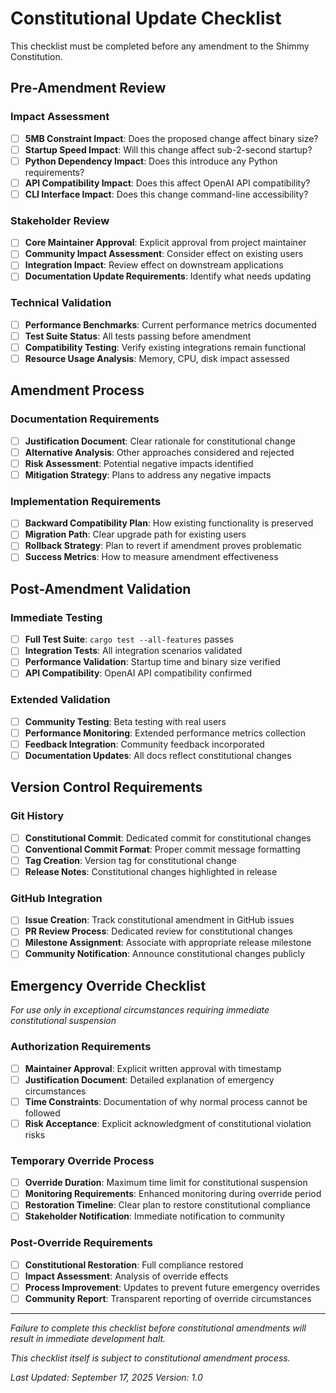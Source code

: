 # Constitutional Update Checklist

This checklist must be completed before any amendment to the Shimmy Constitution.

## Pre-Amendment Review

### Impact Assessment
- [ ] **5MB Constraint Impact**: Does the proposed change affect binary size?
- [ ] **Startup Speed Impact**: Will this change affect sub-2-second startup?
- [ ] **Python Dependency Impact**: Does this introduce any Python requirements?
- [ ] **API Compatibility Impact**: Does this affect OpenAI API compatibility?
- [ ] **CLI Interface Impact**: Does this change command-line accessibility?

### Stakeholder Review
- [ ] **Core Maintainer Approval**: Explicit approval from project maintainer
- [ ] **Community Impact Assessment**: Consider effect on existing users
- [ ] **Integration Impact**: Review effect on downstream applications
- [ ] **Documentation Update Requirements**: Identify what needs updating

### Technical Validation
- [ ] **Performance Benchmarks**: Current performance metrics documented
- [ ] **Test Suite Status**: All tests passing before amendment
- [ ] **Compatibility Testing**: Verify existing integrations remain functional
- [ ] **Resource Usage Analysis**: Memory, CPU, disk impact assessed

## Amendment Process

### Documentation Requirements
- [ ] **Justification Document**: Clear rationale for constitutional change
- [ ] **Alternative Analysis**: Other approaches considered and rejected
- [ ] **Risk Assessment**: Potential negative impacts identified
- [ ] **Mitigation Strategy**: Plans to address any negative impacts

### Implementation Requirements
- [ ] **Backward Compatibility Plan**: How existing functionality is preserved
- [ ] **Migration Path**: Clear upgrade path for existing users
- [ ] **Rollback Strategy**: Plan to revert if amendment proves problematic
- [ ] **Success Metrics**: How to measure amendment effectiveness

## Post-Amendment Validation

### Immediate Testing
- [ ] **Full Test Suite**: `cargo test --all-features` passes
- [ ] **Integration Tests**: All integration scenarios validated
- [ ] **Performance Validation**: Startup time and binary size verified
- [ ] **API Compatibility**: OpenAI API compatibility confirmed

### Extended Validation
- [ ] **Community Testing**: Beta testing with real users
- [ ] **Performance Monitoring**: Extended performance metrics collection
- [ ] **Feedback Integration**: Community feedback incorporated
- [ ] **Documentation Updates**: All docs reflect constitutional changes

## Version Control Requirements

### Git History
- [ ] **Constitutional Commit**: Dedicated commit for constitutional changes
- [ ] **Conventional Commit Format**: Proper commit message formatting
- [ ] **Tag Creation**: Version tag for constitutional change
- [ ] **Release Notes**: Constitutional changes highlighted in release

### GitHub Integration
- [ ] **Issue Creation**: Track constitutional amendment in GitHub issues
- [ ] **PR Review Process**: Dedicated review for constitutional changes
- [ ] **Milestone Assignment**: Associate with appropriate release milestone
- [ ] **Community Notification**: Announce constitutional changes publicly

## Emergency Override Checklist

*For use only in exceptional circumstances requiring immediate constitutional suspension*

### Authorization Requirements
- [ ] **Maintainer Approval**: Explicit written approval with timestamp
- [ ] **Justification Document**: Detailed explanation of emergency circumstances
- [ ] **Time Constraints**: Documentation of why normal process cannot be followed
- [ ] **Risk Acceptance**: Explicit acknowledgment of constitutional violation risks

### Temporary Override Process
- [ ] **Override Duration**: Maximum time limit for constitutional suspension
- [ ] **Monitoring Requirements**: Enhanced monitoring during override period
- [ ] **Restoration Timeline**: Clear plan to restore constitutional compliance
- [ ] **Stakeholder Notification**: Immediate notification to community

### Post-Override Requirements
- [ ] **Constitutional Restoration**: Full compliance restored
- [ ] **Impact Assessment**: Analysis of override effects
- [ ] **Process Improvement**: Updates to prevent future emergency overrides
- [ ] **Community Report**: Transparent reporting of override circumstances

---

*Failure to complete this checklist before constitutional amendments will result in immediate development halt.*

*This checklist itself is subject to constitutional amendment process.*

*Last Updated: September 17, 2025*
*Version: 1.0*
